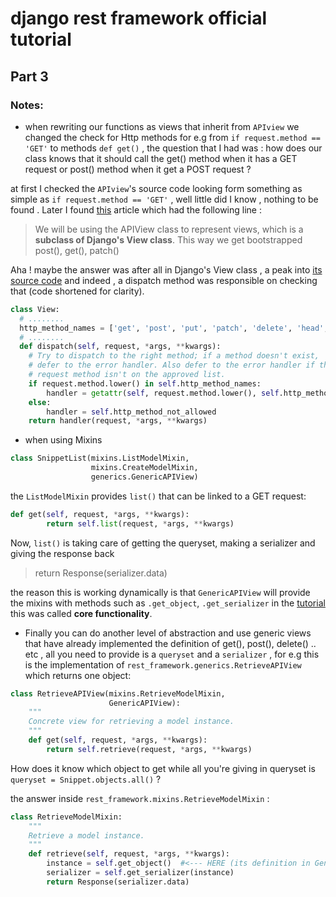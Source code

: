 # django rest framework official tutorial 
## Part 3

### Notes:
- when rewriting our functions as views that inherit from `APIview` we changed the check for Http methods for e.g from `if request.method == 'GET'` to methods `def get()` , the question that I had was : how does our class knows that it should call the get() method when it has a GET request or post() method when it get a POST request ?

at first I checked the `APIview`'s source code looking form something as simple as `if request.method == 'GET'` , well little did I know , nothing to be found . Later I found [this](https://stackabuse.com/creating-a-rest-api-with-django-rest-framework#theapiviewclass) article which had the following line :
> We will be using the APIView class to represent views, which is a **subclass of Django's View class**. This way we get bootstrapped post(), get(), patch()

Aha ! maybe the answer was after all in Django's View class , a peak into [its source code](https://github.com/django/django/blob/ca9872905559026af82000e46cde6f7dedc897b6/django/views/generic/base.py#L93) and indeed , a dispatch method was responsible on checking that (code shortened for clarity).
``` python
class View:
  # ........
  http_method_names = ['get', 'post', 'put', 'patch', 'delete', 'head', 'options', 'trace']
  # ........
  def dispatch(self, request, *args, **kwargs):
    # Try to dispatch to the right method; if a method doesn't exist,
    # defer to the error handler. Also defer to the error handler if the
    # request method isn't on the approved list.
    if request.method.lower() in self.http_method_names:
        handler = getattr(self, request.method.lower(), self.http_method_not_allowed)
    else:
        handler = self.http_method_not_allowed
    return handler(request, *args, **kwargs)
```

- when using Mixins 
``` python
class SnippetList(mixins.ListModelMixin,
                  mixins.CreateModelMixin,
                  generics.GenericAPIView)
```
the `ListModelMixin` provides `list()` that can be linked to a GET request:
``` python
def get(self, request, *args, **kwargs):
        return self.list(request, *args, **kwargs)
```
Now, `list()` is taking care of getting the queryset, making a serializer and giving the response back 
> return Response(serializer.data)

the reason this is working dynamically is that `GenericAPIView` will provide the mixins with methods such as `.get_object`, `.get_serializer` in the [tutorial](https://www.django-rest-framework.org/tutorial/3-class-based-views/) this was called **core functionality**.

- Finally you can do another level of abstraction and use generic views that have already implemented the definition of get(), post(), delete() .. etc , all you need to provide is a `queryset` and a `serializer` , for e.g this is the implementation of `rest_framework.generics.RetrieveAPIView` which returns one object:

``` python
class RetrieveAPIView(mixins.RetrieveModelMixin,
                      GenericAPIView):
    """
    Concrete view for retrieving a model instance.
    """
    def get(self, request, *args, **kwargs):
        return self.retrieve(request, *args, **kwargs)
```
How does it know which object to get while all you're giving in queryset is `queryset = Snippet.objects.all()` ?

the answer inside `rest_framework.mixins.RetrieveModelMixin` :
``` python
class RetrieveModelMixin:
    """
    Retrieve a model instance.
    """
    def retrieve(self, request, *args, **kwargs):
        instance = self.get_object()  #<--- HERE (its definition in GenericAPIView)
        serializer = self.get_serializer(instance)
        return Response(serializer.data)
```
